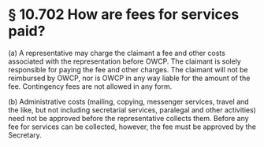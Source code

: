 # § 10.702   How are fees for services paid?

(a) A representative may charge the claimant a fee and other costs associated with the representation before OWCP. The claimant is solely responsible for paying the fee and other charges. The claimant will not be reimbursed by OWCP, nor is OWCP in any way liable for the amount of the fee. Contingency fees are not allowed in any form.


(b) Administrative costs (mailing, copying, messenger services, travel and the like, but not including secretarial services, paralegal and other activities) need not be approved before the representative collects them. Before any fee for services can be collected, however, the fee must be approved by the Secretary.




